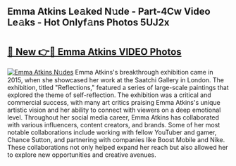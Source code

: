 ## Emma Atkins Le𝚊ked N𝚞de - Part-4Cw Video Le𝚊ks - Hot Onlyf𝚊ns Photos 5UJ2x

# <h2><a href="http://ab42978.deff.icu/?id=Emma+Atkins">🔗 New 👉🔴 Emma Atkins VIDEO Photos</a></h2>

[![Emma Atkins N𝚞des](https://i.imgur.com/rIISA9y.gif)](http://ab42978.deff.icu/?id=Emma+Atkins)
Emma Atkins's breakthrough exhibition came in 2015, when she showcased her work at the Saatchi Gallery in London. The exhibition, titled "Reflections," featured a series of large-scale paintings that explored the theme of self-reflection. The exhibition was a critical and commercial success, with many art critics praising Emma Atkins's unique artistic vision and her ability to connect with viewers on a deep emotional level. Throughout her social media career, Emma Atkins has collaborated with various influencers, content creators, and brands. Some of her most notable collaborations include working with fellow YouTuber and gamer, Chance Sutton, and partnering with companies like Boost Mobile and Nike. These collaborations not only helped expand her reach but also allowed her to explore new opportunities and creative avenues.
